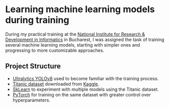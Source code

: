 # Learning machine learning models during training

During my practical training at the [National Institute for Research & Development in Informatics](https://www.ici.ro/en/) in Bucharest, I was assigned the task of training several machine learning models, starting with simpler ones and progressing to more customizable approaches.

## Project Structure
- [Ultralytics YOLOv8](/Ultralytics_YOLOv8/) used to become familiar with the training process.
- [Titanic dataset](/Titanic_data/) downloaded from [Kaggle](https://www.kaggle.com/c/titanic).
- [SkLearn](/SkLearn_Titanic/) to experiment with multiple models using the Titanic dataset.
- [PyTorch](/PyTorch_Titanic/) for training on the same dataset with greater control over hyperparameters.
